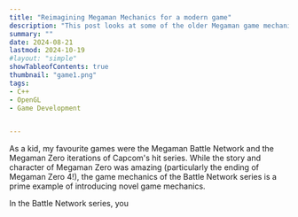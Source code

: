 ```yaml
---
title: "Reimagining Megaman Mechanics for a modern game"
description: "This post looks at some of the older Megaman game mechanics and uses it as inspiration for modern iterations."
summary: ""
date: 2024-08-21
lastmod: 2024-10-19
#layout: "simple"
showTableofContents: true
thumbnail: "game1.png"
tags: 
- C++
- OpenGL
- Game Development


---
```


As a kid, my favourite games were the Megaman Battle Network and the Megaman Zero iterations of Capcom's hit series. While the story and character of Megaman Zero was amazing (particularly the ending of Megaman Zero 4!), the game mechanics of the Battle Network series is a prime example of introducing novel game mechanics.

In the Battle Network series, you 